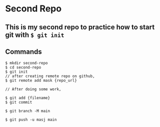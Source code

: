 # Second Repo

## This is my second repo to practice how to start git with `$ git init`

## Commands

```shell
$ mkdir second-repo
$ cd second-repo
$ git init
// after creating remote repo on github,
$ git remote add mask {repo_url}

// After doing some work,

$ git add {filename}
$ git commit

$ git branch -M main

$ git push -u masj main
```
